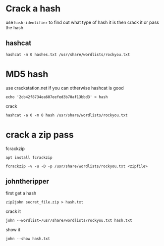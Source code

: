 # Crack a hash
use `hash-identifier` to find out what type of hash it is then crack it or pass the hash

## hashcat
```
hashcat -m 0 hashes.txt /usr/share/wordlists/rockyou.txt
```

# MD5 hash
use crackstation.net if you can otherwise hashcat is good

```
echo '2cb42f8734ea607eefed3b70af13bbd3' > hash
```
crack
```
hashcat -a 0 -m 0 hash /usr/share/wordlists/rockyou.txt
```

# crack a zip pass

fcrackzip
```
apt install fcrackzip
```
```
fcrackzip -v -u -D -p /usr/share/wordlists/rockyou.txt <zipfile>
```


## johntheripper

first get a hash
```
zip2john secret_file.zip > hash.txt
```
crack it
```
john --wordlist=/usr/share/wordlists/rockyou.txt hash.txt
```
show it
```
john --show hash.txt
```

